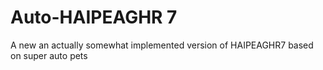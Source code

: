 # Auto-HAIPEAGHR 7

A new an actually somewhat implemented version of HAIPEAGHR7
based on super auto pets